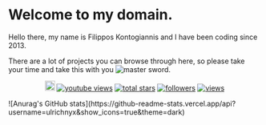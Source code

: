 # Welcome to my domain.

Hello there, my name is Filippos Kontogiannis and I have been coding since 2013. 

There are a lot of projects you can browse through here, so please take your time and take this with you
    <img alt="master sword" title="master sword" src="https://i.imgur.com/CVkh0RF.png"/>.

<p align="center">
  <a href="https://www.youtube.com/@ulrichnyx">
    <img style="width: 20px; height: 20px;" alt="youtube subscribers" title="Subscribe to my YouTube channel" src="https://freshidea.com/jonah/app/youtube-stats-badges/subscribers-badge.php"/></a>
  <a href="https://www.youtube.com/@ulrichnyx">
    <img alt="youtube views" title="YouTube views" src="https://freshidea.com/jonah/app/youtube-stats-badges/view-count-badge.php"/></a> 
  <a href="https://github.com/UlrichNyx?tab=repositories&sort=stargazers">
    <img alt="total stars" title="Total stars on GitHub" src="https://custom-icon-badges.demolab.com/github/stars/DenverCoder1?color=55960c&style=for-the-badge&labelColor=488207&logo=star"/></a>
  <a href="https://github.com/DenverCoder1?tab=followers">
    <img alt="followers" title="Follow me on Github" src="https://custom-icon-badges.demolab.com/github/followers/DenverCoder1?color=236ad3&labelColor=1155ba&style=for-the-badge&logo=person-add&label=Follow&logoColor=white"/></a>
  <a href="https://www.twitch.tv/ulrichnyx">
    <img alt="views" title="GitHub profile views" src="https://freshidea.com/jonah/app/DenverCoder1-profile-views"/></a>
</p>
![Anurag's GitHub stats](https://github-readme-stats.vercel.app/api?username=ulrichnyx&show_icons=true&theme=dark)


<!-- Social badges section -->
<!-- Badges with custom icons - https://github.com/DenverCoder1/custom-icon-badges -->
<!-- View counter - https://github.com/DenverCoder1/Simple-View-Counter -->

<!--
**UlrichNyx/ulrichnyx** is a ✨ _special_ ✨ repository because its `README.md` (this file) appears on your GitHub profile.

Here are some ideas to get you started:
![GitHub Streak](https://github-readme-streak-stats.herokuapp.com/?user=ulrichnyx&theme=dark)

![Top Languages](https://github-readme-stats.vercel.app/api/top-langs/?username=ulrichnyx&layout=compact&theme=dark)

- 🔭 I’m currently working on ...
- 🌱 I’m currently learning ...
- 👯 I’m looking to collaborate on ...
- 🤔 I’m looking for help with ...
- 💬 Ask me about ...
- 📫 How to reach me: ...
- 😄 Pronouns: ...
- ⚡ Fun fact: ...
-->
